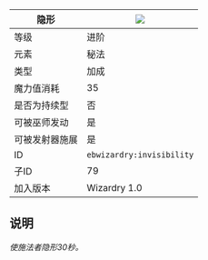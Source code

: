 | 隐形 |![](https://github.com/Electroblob77/Wizardry/blob/1.12.2/src/main/resources/assets/ebwizardry/textures/spells/invisibility.png)|
|---|---|
| 等级 | 进阶 |
| 元素 | 秘法 |
| 类型 | 加成 |
| 魔力值消耗 | 35 |
| 是否为持续型 | 否 |
| 可被巫师发动| 是 |
| 可被发射器施展 | 是 |
| ID | `ebwizardry:invisibility` |
| 子ID | 79 |
| 加入版本 | Wizardry 1.0 |
## 说明
_使施法者隐形30秒。_

